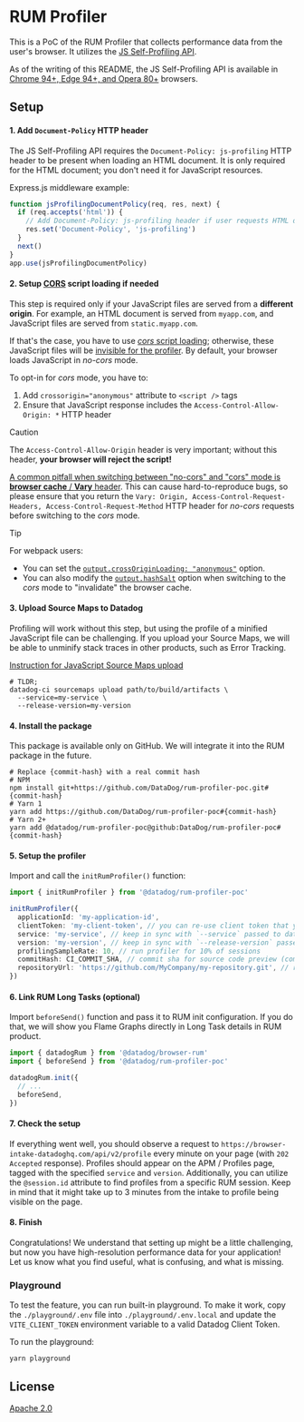 # RUM Profiler

This is a PoC of the RUM Profiler that collects performance data from the user's browser. It utilizes the [JS Self-Profiling API](https://wicg.github.io/js-self-profiling/).

As of the writing of this README, the JS Self-Profiling API is available in [Chrome 94+, Edge 94+, and Opera 80+](https://caniuse.com/mdn-api_profiler) browsers.

## Setup

#### 1. Add `Document-Policy` HTTP header

The JS Self-Profiling API requires the `Document-Policy: js-profiling` HTTP header to be present when loading an HTML document. It is only required for the HTML document; you don't need it for JavaScript resources.

Express.js middleware example:

```javascript
function jsProfilingDocumentPolicy(req, res, next) {
  if (req.accepts('html')) {
    // Add Document-Policy: js-profiling header if user requests HTML document
    res.set('Document-Policy', 'js-profiling')
  }
  next()
}
app.use(jsProfilingDocumentPolicy)
```

#### 2. Setup [CORS](https://developer.mozilla.org/en-US/docs/Web/HTTP/CORS) script loading if needed

This step is required only if your JavaScript files are served from a **different origin**. For example, an HTML document is served from `myapp.com`, and JavaScript files are served from `static.myapp.com`.

If that's the case, you have to use [_cors_ script loading](https://developer.mozilla.org/en-US/docs/Web/HTML/Attributes/crossorigin); otherwise, these JavaScript files will be [invisible for the profiler](https://wicg.github.io/js-self-profiling/#cross-origin-script-contents). By default, your browser loads JavaScript in _no-cors_ mode.

To opt-in for _cors_ mode, you have to:

1.  Add `crossorigin="anonymous"` attribute to `<script />` tags
2.  Ensure that JavaScript response includes the `Access-Control-Allow-Origin: *` HTTP header

> [!CAUTION]
> The `Access-Control-Allow-Origin` header is very important; without this header, **your browser will reject the script!**
>
> [A common pitfall when switching between "no-cors" and "cors" mode is **browser cache** / **Vary** header](https://stackoverflow.com/questions/44800431/caching-effect-on-cors-no-access-control-allow-origin-header-is-present-on-th). This can cause hard-to-reproduce bugs, so please ensure that you return the `Vary: Origin, Access-Control-Request-Headers, Access-Control-Request-Method` HTTP header for _no-cors_ requests before switching to the _cors_ mode.

> [!TIP]
> For webpack users:
>
> - You can set the [`output.crossOriginLoading: "anonymous"`](https://webpack.js.org/configuration/output/#outputcrossoriginloading) option.
> - You can also modify the [`output.hashSalt`](https://webpack.js.org/configuration/output/#outputhashsalt) option when switching to the _cors_ mode to "invalidate" the browser cache.

#### 3. Upload Source Maps to Datadog

Profiling will work without this step, but using the profile of a minified JavaScript file can be challenging. If you upload your Source Maps, we will be able to unminify stack traces in other products, such as Error Tracking.

[Instruction for JavaScript Source Maps upload](https://docs.datadoghq.com/real_user_monitoring/guide/upload-javascript-source-maps/?tab=webpackjs)

```shell
# TLDR;
datadog-ci sourcemaps upload path/to/build/artifacts \
  --service=my-service \
  --release-version=my-version
```

#### 4. Install the package

This package is available only on GitHub. We will integrate it into the RUM package in the future.

```shell
# Replace {commit-hash} with a real commit hash
# NPM
npm install git+https://github.com/DataDog/rum-profiler-poc.git#{commit-hash}
# Yarn 1
yarn add https://github.com/DataDog/rum-profiler-poc#{commit-hash}
# Yarn 2+
yarn add @datadog/rum-profiler-poc@github:DataDog/rum-profiler-poc#{commit-hash}
```

#### 5. Setup the profiler

Import and call the `initRumProfiler()` function:

```typescript
import { initRumProfiler } from '@datadog/rum-profiler-poc'

initRumProfiler({
  applicationId: 'my-application-id',
  clientToken: 'my-client-token', // you can re-use client token that you use for RUM/Logs
  service: 'my-service', // keep in sync with `--service` passed to datadog-ci sourcemaps upload command
  version: 'my-version', // keep in sync with `--release-version` passed to datadog-ci sourcemaps upload command
  profilingSampleRate: 10, // run profiler for 10% of sessions
  commitHash: CI_COMMIT_SHA, // commit sha for source code preview (coming soon)
  repositoryUrl: 'https://github.com/MyCompany/my-repository.git', // repository url for source code preview (coming soon)
})
```

#### 6. Link RUM Long Tasks (optional)

Import `beforeSend()` function and pass it to RUM init configuration.
If you do that, we will show you Flame Graphs directly in Long Task details in RUM product.

```typescript
import { datadogRum } from '@datadog/browser-rum'
import { beforeSend } from '@datadog/rum-profiler-poc'

datadogRum.init({
  // ...
  beforeSend,
})
```

#### 7. Check the setup

If everything went well, you should observe a request to `https://browser-intake-datadoghq.com/api/v2/profile` every minute on your page (with `202 Accepted` response). Profiles should appear on the APM / Profiles page, tagged with the specified `service` and `version`. Additionally, you can utilize the `@session.id` attribute to find profiles from a specific RUM session. Keep in mind that it might take up to 3 minutes from the intake to profile being visible on the page.

#### 8. Finish

Congratulations! We understand that setting up might be a little challenging, but now you have high-resolution performance data for your application! Let us know what you find useful, what is confusing, and what is missing.

### Playground

To test the feature, you can run built-in playground. To make it work, copy the `./playground/.env` file into `./playground/.env.local` and update the `VITE_CLIENT_TOKEN` environment variable to a valid Datadog Client Token.

To run the playground:

```shell
yarn playground
```

## License

[Apache 2.0](https://github.com/DataDog/rum-profiler-poc/blob/main/LICENSE.md)
